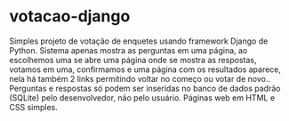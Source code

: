 # votacao-django
Simples projeto de votação de enquetes usando framework Django de Python. Sistema apenas mostra as 
perguntas em uma página, ao escolhemos uma se abre uma página onde se mostra as respostas, votamos em 
uma, confirmamos e uma página com os resultados aparece, nela há também 2 links permitindo voltar no 
começo ou votar de novo.. Perguntas e respostas só podem ser inseridas no banco de dados padrão (SQLite) 
pelo desenvolvedor, não pelo usuário. Páginas web em HTML e CSS simples.
